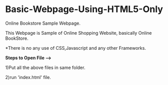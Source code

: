 # Basic-Webpage-Using-HTML5-Only
Online Bookstore Sample Webpage.

This Webpage is Sample of Online Shopping Website, basically Online BookStore.

*There is no any use of CSS,Javascript and any other Frameworks.

**Steps to Open File -->**

1)Put all the above files in same folder.

2)run 'index.html' file.
